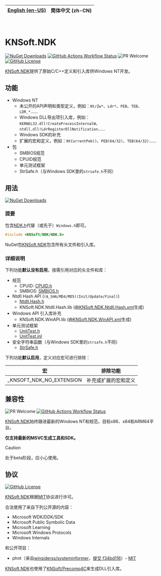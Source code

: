 | [English (en-US)](https://github.com/KNSoft/KNSoft.NDK/blob/main/README.md) | **简体中文 (zh-CN)** |
| --- | --- |

<br>

# KNSoft.NDK

[![NuGet Downloads](https://img.shields.io/nuget/dt/KNSoft.NDK)](https://www.nuget.org/packages/KNSoft.NDK) [![GitHub Actions Workflow Status](https://img.shields.io/github/actions/workflow/status/KNSoft/KNSoft.NDK/msbuild.yml)](https://github.com/KNSoft/KNSoft.NDK/actions/workflows/msbuild.yml) ![PR Welcome](https://img.shields.io/badge/PR-welcome-0688CB.svg) [![GitHub License](https://img.shields.io/github/license/KNSoft/KNSoft.NDK)](https://github.com/KNSoft/KNSoft.NDK/blob/main/LICENSE)

[KNSoft.NDK](https://github.com/KNSoft/KNSoft.NDK)提供了原始C/C++定义和引入库供Windows NT开发。

## 功能

- Windows NT
  - 未公开的API声明和类型定义，例如：`Nt/Zw*`、`Ldr*`、`PEB`、`TEB`、`LDR_*`……
  - Windows DLL导出项引入库，例如：`KERNEL32.dll!CreateProcessInternalW`、`ntdll.dll!LdrRegisterDllNotification`……
  - Windows SDK的补充
  - 扩展的宏和定义，例如：`NtCurrentPeb()`、`PEB(64/32)`、`TEB(64/32)`……
- 包
  - SMBIOS规范
  - CPUID规范
  - 单元测试框架
  - StrSafe.h（与Windows SDK里的`strsafe.h`不同）

## 用法

[![NuGet Downloads](https://img.shields.io/nuget/dt/KNSoft.NDK)](https://www.nuget.org/packages/KNSoft.NDK)

### 提要

包含[NDK.h](https://github.com/KNSoft/KNSoft.NDK/blob/main/Source/Include/KNSoft/NDK/NDK.h)代替（或先于）`Windows.h`即可。
```C
#include <KNSoft/NDK/NDK.h>
```

NuGet包[KNSoft.NDK](https://www.nuget.org/packages/KNSoft.NDK)包含所有头文件和引入库。

### 详细说明

下列功能**默认没有启用**，按需引用对应的头文件和库：

- 规范
  - CPUID: [CPUID.h](https://github.com/KNSoft/KNSoft.NDK/blob/main/Source/Include/KNSoft/NDK/Package/CPUID.h)
  - SMBIOS: [SMBIOS.h](https://github.com/KNSoft/KNSoft.NDK/blob/main/Source/Include/KNSoft/NDK/Package/SMBIOS.h)
- Ntdll Hash API (`(A_SHA/MD4/MD5)(Init/Update/Final)`)
  - [Ntdll.Hash.h](https://github.com/KNSoft/KNSoft.NDK/blob/main/Source/Include/KNSoft/NDK/Win32/API/Ntdll.Hash.h)
  - KNSoft.NDK.Ntdll.Hash.lib (由[KNSoft.NDK.Ntdll.Hash.xml](https://github.com/KNSoft/KNSoft.NDK/blob/main/Source/KNSoft.NDK/WinAPI/KNSoft.NDK.Ntdll.Hash.xml)生成)
- Windows API 引入库补充
  - KNSoft.NDK.WinAPI.lib (由[KNSoft.NDK.WinAPI.xml](https://github.com/KNSoft/KNSoft.NDK/blob/main/Source/KNSoft.NDK/WinAPI/KNSoft.NDK.WinAPI.xml)生成)
- 单元测试框架
  - [UnitTest.h](https://github.com/KNSoft/KNSoft.NDK/blob/main/Source/Include/KNSoft/NDK/Package/UnitTest.h)
  - [UnitTest.inl](https://github.com/KNSoft/KNSoft.NDK/blob/main/Source/Include/KNSoft/NDK/Package/UnitTest.inl)
- 安全字符串函数（与Windows SDK里的`strsafe.h`不同）
  - [StrSafe.h](https://github.com/KNSoft/KNSoft.NDK/blob/main/Source/Include/KNSoft/NDK/Package/StrSafe.h)

下列功能**默认启用**，定义对应宏可进行排除：

| 宏 | 排除功能 |
| ---- | ---- |
| _KNSOFT_NDK_NO_EXTENSION | 补充或扩展的宏和定义 |

## 兼容性

![PR Welcome](https://img.shields.io/badge/PR-welcome-0688CB.svg) [![GitHub Actions Workflow Status](https://img.shields.io/github/actions/workflow/status/KNSoft/KNSoft.NDK/msbuild.yml)](https://github.com/KNSoft/KNSoft.NDK/actions/workflows/msbuild.yml)

[KNSoft.NDK](https://github.com/KNSoft/KNSoft.NDK)始终跟进最新的Windows NT和规范，目标x86、x64和ARM64平台。

**仅支持最新的MSVC生成工具和SDK。**

> [!CAUTION]
> 处于beta阶段，应小心使用。

## 协议

[![GitHub License](https://img.shields.io/github/license/KNSoft/KNSoft.NDK)](https://github.com/KNSoft/KNSoft.NDK/blob/main/LICENSE)

[KNSoft.NDK](https://github.com/KNSoft/KNSoft.NDK)根据[MIT](https://github.com/KNSoft/KNSoft.NDK/blob/main/LICENSE)协议进行许可。

合法使用了来自下列公开源的内容：
- Microsoft WDK/DDK/SDK
- Microsoft Public Symbolic Data
- Microsoft Learning
- Microsoft Windows Protocols
- Windows Internals

和公开项目：
- phnt（来自[winsiderss/systeminformer](https://github.com/winsiderss/systeminformer/tree/master/phnt)，[提交 f34bd116](https://github.com/winsiderss/systeminformer/commit/f34bd116725dfcaab86a243767243fcc85617695)）- [MIT](https://github.com/winsiderss/phnt/blob/master/LICENSE)

[KNSoft.NDK](https://github.com/KNSoft/KNSoft.NDK)也使用了[KNSoft/Precomp4C](https://github.com/KNSoft/Precomp4C)来生成DLL引入库。
